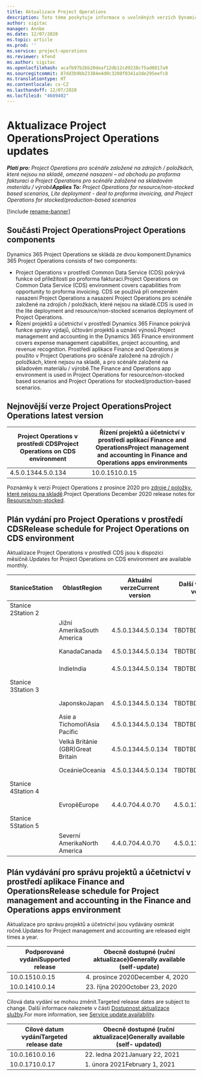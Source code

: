 ```yaml
---
title: Aktualizace Project Operations
description: Toto téma poskytuje informace o uvolněných verzích Dynamics 365 Project Operations.
author: sigitac
manager: Annbe
ms.date: 12/07/2020
ms.topic: article
ms.prod: ''
ms.service: project-operations
ms.reviewer: kfend
ms.author: sigitac
ms.openlocfilehash: acafb97b2bb20deaf12db12cd9238cf5ad0817a9
ms.sourcegitcommit: 87dd3b9bb23384e4d0c3208f0341a3de295eefc8
ms.translationtype: HT
ms.contentlocale: cs-CZ
ms.lasthandoff: 12/07/2020
ms.locfileid: "4689402"
---
```

# <a name="project-operations-updates"></a><span data-ttu-id="2979a-103">Aktualizace Project Operations</span><span class="sxs-lookup"><span data-stu-id="2979a-103">Project Operations updates</span></span>

<span data-ttu-id="2979a-104">_**Platí pro:** Project Operations pro scénáře založené na zdrojích / položkách, které nejsou na skladě, omezené nasazení – od obchodu po proforma fakturaci a Project Operations pro scénáře založené na skladovém materiálu / výrobě_</span><span class="sxs-lookup"><span data-stu-id="2979a-104">_**Applies To:** Project Operations for resource/non-stocked based scenarios, Lite deployment - deal to proforma invoicing, and Project Operations for stocked/production-based scenarios_</span></span>

[!include [rename-banner](~/includes/cc-data-platform-banner.md)]

## <a name="project-operations-components"></a><span data-ttu-id="2979a-105">Součásti Project Operations</span><span class="sxs-lookup"><span data-stu-id="2979a-105">Project Operations components</span></span>

<span data-ttu-id="2979a-106">Dynamics 365 Project Operations se skládá ze dvou komponent:</span><span class="sxs-lookup"><span data-stu-id="2979a-106">Dynamics 365 Project Operations consists of two components:</span></span>

- <span data-ttu-id="2979a-107">Project Operations v prostředí Common Data Service (CDS) pokrývá funkce od příležitosti po proforma fakturaci.</span><span class="sxs-lookup"><span data-stu-id="2979a-107">Project Operations on Common Data Service (CDS) environment covers capabilities from opportunity to proforma invoicing.</span></span> <span data-ttu-id="2979a-108">CDS se používá při omezeném nasazení Project Operations a nasazení Project Operations pro scénáře založené na zdrojích / položkách, které nejsou na skladě.</span><span class="sxs-lookup"><span data-stu-id="2979a-108">CDS is used in the lite deployment and resource/non-stocked scenarios deployment of Project Operations.</span></span>
- <span data-ttu-id="2979a-109">Řízení projektů a účetnictví v prostředí Dynamics 365 Finance pokrývá funkce správy výdajů, účtování projektů a uznání výnosů.</span><span class="sxs-lookup"><span data-stu-id="2979a-109">Project management and accounting in the Dynamics 365 Finance environment covers expense management capabilities, project accounting, and revenue recognition.</span></span> <span data-ttu-id="2979a-110">Prostředí aplikace Finance and Operations je použito v Project Operations pro scénáře založené na zdrojích / položkách, které nejsou na skladě, a pro scénáře založené na skladovém materiálu / výrobě.</span><span class="sxs-lookup"><span data-stu-id="2979a-110">The Finance and Operations app environment is used in Project Operations for resource/non-stocked based scenarios and Project Operations for stocked/production-based scenarios.</span></span>

## <a name="project-operations-latest-version"></a><span data-ttu-id="2979a-111">Nejnovější verze Project Operations</span><span class="sxs-lookup"><span data-stu-id="2979a-111">Project Operations latest version</span></span>

| <span data-ttu-id="2979a-112">Project Operations v prostředí CDS</span><span class="sxs-lookup"><span data-stu-id="2979a-112">Project Operations on CDS environment</span></span> | <span data-ttu-id="2979a-113">Řízení projektů a účetnictví v prostředí aplikací Finance and Operations</span><span class="sxs-lookup"><span data-stu-id="2979a-113">Project management and accounting in Finance and Operations apps environments</span></span> |
| --- | --- |
| <span data-ttu-id="2979a-114">4.5.0.134</span><span class="sxs-lookup"><span data-stu-id="2979a-114">4.5.0.134</span></span> | <span data-ttu-id="2979a-115">10.0.15</span><span class="sxs-lookup"><span data-stu-id="2979a-115">10.0.15</span></span> |

<span data-ttu-id="2979a-116">Poznámky k verzi Project Operations z prosince 2020 pro [zdroje / položky, které nejsou na skladě](whats-new-dec-2020-resource-based.md).</span><span class="sxs-lookup"><span data-stu-id="2979a-116">Project Operations December 2020 release notes for [Resource/non-stocked](whats-new-dec-2020-resource-based.md).</span></span>

## <a name="release-schedule-for-project-operations-on-cds-environment"></a><span data-ttu-id="2979a-117">Plán vydání pro Project Operations v prostředí CDS</span><span class="sxs-lookup"><span data-stu-id="2979a-117">Release schedule for Project Operations on CDS environment</span></span>

<span data-ttu-id="2979a-118">Aktualizace Project Operations v prostředí CDS jsou k dispozici měsíčně.</span><span class="sxs-lookup"><span data-stu-id="2979a-118">Updates for Project Operations on CDS environment are available monthly.</span></span> 

| <span data-ttu-id="2979a-119">Stanice</span><span class="sxs-lookup"><span data-stu-id="2979a-119">Station</span></span>   | <span data-ttu-id="2979a-120">Oblast</span><span class="sxs-lookup"><span data-stu-id="2979a-120">Region</span></span>        | <span data-ttu-id="2979a-121">Aktuální verze</span><span class="sxs-lookup"><span data-stu-id="2979a-121">Current version</span></span> | <span data-ttu-id="2979a-122">Další verze</span><span class="sxs-lookup"><span data-stu-id="2979a-122">Next version</span></span> | <span data-ttu-id="2979a-123">Obecně dostupné</span><span class="sxs-lookup"><span data-stu-id="2979a-123">Generally available</span></span> |
|-----------|---------------|-----------------|--------------|---------------------|
| <span data-ttu-id="2979a-124">Stanice 2</span><span class="sxs-lookup"><span data-stu-id="2979a-124">Station 2</span></span> |   &nbsp;      |    &nbsp;       | &nbsp;       |      &nbsp;         |
|   &nbsp;  | <span data-ttu-id="2979a-125">Jižní Amerika</span><span class="sxs-lookup"><span data-stu-id="2979a-125">South America</span></span> |  <span data-ttu-id="2979a-126">4.5.0.134</span><span class="sxs-lookup"><span data-stu-id="2979a-126">4.5.0.134</span></span>       | <span data-ttu-id="2979a-127">TBD</span><span class="sxs-lookup"><span data-stu-id="2979a-127">TBD</span></span>     | <span data-ttu-id="2979a-128">8. ledna 2021</span><span class="sxs-lookup"><span data-stu-id="2979a-128">08-Jan-21</span></span>           |
|    &nbsp; | <span data-ttu-id="2979a-129">Kanada</span><span class="sxs-lookup"><span data-stu-id="2979a-129">Canada</span></span>        |  <span data-ttu-id="2979a-130">4.5.0.134</span><span class="sxs-lookup"><span data-stu-id="2979a-130">4.5.0.134</span></span>       | <span data-ttu-id="2979a-131">TBD</span><span class="sxs-lookup"><span data-stu-id="2979a-131">TBD</span></span>     | <span data-ttu-id="2979a-132">8. ledna 2021</span><span class="sxs-lookup"><span data-stu-id="2979a-132">08-Jan-21</span></span>          |
|   &nbsp;  | <span data-ttu-id="2979a-133">Indie</span><span class="sxs-lookup"><span data-stu-id="2979a-133">India</span></span>         |  <span data-ttu-id="2979a-134">4.5.0.134</span><span class="sxs-lookup"><span data-stu-id="2979a-134">4.5.0.134</span></span>       | <span data-ttu-id="2979a-135">TBD</span><span class="sxs-lookup"><span data-stu-id="2979a-135">TBD</span></span>     | <span data-ttu-id="2979a-136">8. ledna 2021</span><span class="sxs-lookup"><span data-stu-id="2979a-136">08-Jan-21</span></span>           |
| <span data-ttu-id="2979a-137">Stanice 3</span><span class="sxs-lookup"><span data-stu-id="2979a-137">Station 3</span></span>  |      &nbsp;   |     &nbsp;      |     &nbsp;   |      &nbsp;         |
|   &nbsp;  | <span data-ttu-id="2979a-138">Japonsko</span><span class="sxs-lookup"><span data-stu-id="2979a-138">Japan</span></span>         |  <span data-ttu-id="2979a-139">4.5.0.134</span><span class="sxs-lookup"><span data-stu-id="2979a-139">4.5.0.134</span></span>       | <span data-ttu-id="2979a-140">TBD</span><span class="sxs-lookup"><span data-stu-id="2979a-140">TBD</span></span>     | <span data-ttu-id="2979a-141">15. ledna 2021</span><span class="sxs-lookup"><span data-stu-id="2979a-141">15-Jan-21</span></span>           |
|   &nbsp;  | <span data-ttu-id="2979a-142">Asie a Tichomoří</span><span class="sxs-lookup"><span data-stu-id="2979a-142">Asia Pacific</span></span>  |  <span data-ttu-id="2979a-143">4.5.0.134</span><span class="sxs-lookup"><span data-stu-id="2979a-143">4.5.0.134</span></span>       | <span data-ttu-id="2979a-144">TBD</span><span class="sxs-lookup"><span data-stu-id="2979a-144">TBD</span></span>     | <span data-ttu-id="2979a-145">15. ledna 2021</span><span class="sxs-lookup"><span data-stu-id="2979a-145">15-Jan-21</span></span>           |
|   &nbsp;  | <span data-ttu-id="2979a-146">Velká Británie (GBR)</span><span class="sxs-lookup"><span data-stu-id="2979a-146">Great Britain</span></span> |  <span data-ttu-id="2979a-147">4.5.0.134</span><span class="sxs-lookup"><span data-stu-id="2979a-147">4.5.0.134</span></span>       | <span data-ttu-id="2979a-148">TBD</span><span class="sxs-lookup"><span data-stu-id="2979a-148">TBD</span></span>     | <span data-ttu-id="2979a-149">15. ledna 2021</span><span class="sxs-lookup"><span data-stu-id="2979a-149">15-Jan-21</span></span>           |
|   &nbsp;  | <span data-ttu-id="2979a-150">Oceánie</span><span class="sxs-lookup"><span data-stu-id="2979a-150">Oceania</span></span>       |  <span data-ttu-id="2979a-151">4.5.0.134</span><span class="sxs-lookup"><span data-stu-id="2979a-151">4.5.0.134</span></span>       | <span data-ttu-id="2979a-152">TBD</span><span class="sxs-lookup"><span data-stu-id="2979a-152">TBD</span></span>     | <span data-ttu-id="2979a-153">15. ledna 2021</span><span class="sxs-lookup"><span data-stu-id="2979a-153">15-Jan-21</span></span>           |
| <span data-ttu-id="2979a-154">Stanice 4</span><span class="sxs-lookup"><span data-stu-id="2979a-154">Station 4</span></span> |     &nbsp;    |     &nbsp;      |     &nbsp;   |      &nbsp;         |
|   &nbsp;  | <span data-ttu-id="2979a-155">Evropě</span><span class="sxs-lookup"><span data-stu-id="2979a-155">Europe</span></span>        |  <span data-ttu-id="2979a-156">4.4.0.70</span><span class="sxs-lookup"><span data-stu-id="2979a-156">4.4.0.70</span></span>       | <span data-ttu-id="2979a-157">4.5.0.134</span><span class="sxs-lookup"><span data-stu-id="2979a-157">4.5.0.134</span></span>     | <span data-ttu-id="2979a-158">11. prosinec 2020</span><span class="sxs-lookup"><span data-stu-id="2979a-158">11-Dec-20</span></span>           |
| <span data-ttu-id="2979a-159">Stanice 5</span><span class="sxs-lookup"><span data-stu-id="2979a-159">Station 5</span></span> |     &nbsp;    |     &nbsp;      |     &nbsp;   |      &nbsp;         |
|   &nbsp;  | <span data-ttu-id="2979a-160">Severní Amerika</span><span class="sxs-lookup"><span data-stu-id="2979a-160">North America</span></span> |  <span data-ttu-id="2979a-161">4.4.0.70</span><span class="sxs-lookup"><span data-stu-id="2979a-161">4.4.0.70</span></span>       | <span data-ttu-id="2979a-162">4.5.0.134</span><span class="sxs-lookup"><span data-stu-id="2979a-162">4.5.0.134</span></span>     | <span data-ttu-id="2979a-163">18. prosince 2020</span><span class="sxs-lookup"><span data-stu-id="2979a-163">18-Dec-20</span></span>           |

## <a name="release-schedule-for-project-management-and-accounting-in-the-finance-and-operations-apps-environment"></a><span data-ttu-id="2979a-164">Plán vydávání pro správu projektů a účetnictví v prostředí aplikace Finance and Operations</span><span class="sxs-lookup"><span data-stu-id="2979a-164">Release schedule for Project management and accounting in the Finance and Operations apps environment</span></span>

<span data-ttu-id="2979a-165">Aktualizace pro správu projektů a účetnictví jsou vydávány osmkrát ročně.</span><span class="sxs-lookup"><span data-stu-id="2979a-165">Updates for Project management and accounting are released eight times a year.</span></span>

| <span data-ttu-id="2979a-166">Podporované vydání</span><span class="sxs-lookup"><span data-stu-id="2979a-166">Supported release</span></span> | <span data-ttu-id="2979a-167">Obecně dostupné (ruční aktualizace)</span><span class="sxs-lookup"><span data-stu-id="2979a-167">Generally available (self-update)</span></span> |
| --- | --- |
| <span data-ttu-id="2979a-168">10.0.15</span><span class="sxs-lookup"><span data-stu-id="2979a-168">10.0.15</span></span> | <span data-ttu-id="2979a-169">4. prosince 2020</span><span class="sxs-lookup"><span data-stu-id="2979a-169">December 4, 2020</span></span> |
| <span data-ttu-id="2979a-170">10.0.14</span><span class="sxs-lookup"><span data-stu-id="2979a-170">10.0.14</span></span> | <span data-ttu-id="2979a-171">23. října 2020</span><span class="sxs-lookup"><span data-stu-id="2979a-171">October 23, 2020</span></span> |

<span data-ttu-id="2979a-172">Cílová data vydání se mohou změnit.</span><span class="sxs-lookup"><span data-stu-id="2979a-172">Targeted release dates are subject to change.</span></span> <span data-ttu-id="2979a-173">Další informace naleznete v části [Dostupnost aktualizace služby](https://docs.microsoft.com/dynamics365/fin-ops-core/fin-ops/get-started/public-preview-releases?toc=/dynamics365/finance/toc.json).</span><span class="sxs-lookup"><span data-stu-id="2979a-173">For more information, see [Service update availability](https://docs.microsoft.com/dynamics365/fin-ops-core/fin-ops/get-started/public-preview-releases?toc=/dynamics365/finance/toc.json).</span></span>

| <span data-ttu-id="2979a-174">Cílové datum vydání</span><span class="sxs-lookup"><span data-stu-id="2979a-174">Targeted release date</span></span> | <span data-ttu-id="2979a-175">Obecně dostupné (ruční aktualizace)</span><span class="sxs-lookup"><span data-stu-id="2979a-175">Generally available (self- updated)</span></span> |
| --- | --- |
| <span data-ttu-id="2979a-176">10.0.16</span><span class="sxs-lookup"><span data-stu-id="2979a-176">10.0.16</span></span> | <span data-ttu-id="2979a-177">22. ledna 2021</span><span class="sxs-lookup"><span data-stu-id="2979a-177">January 22, 2021</span></span> |
| <span data-ttu-id="2979a-178">10.0.17</span><span class="sxs-lookup"><span data-stu-id="2979a-178">10.0.17</span></span> | <span data-ttu-id="2979a-179">1. února 2021</span><span class="sxs-lookup"><span data-stu-id="2979a-179">February 1, 2021</span></span> |

